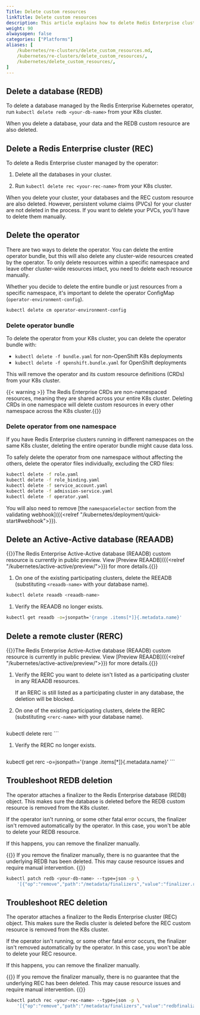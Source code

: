 ```yaml
---
Title: Delete custom resources
linkTitle: Delete custom resources
description: This article explains how to delete Redis Enterprise clusters and Redis Enterprise databases from your Kubernetes environment.
weight: 90
alwaysopen: false
categories: ["Platforms"]
aliases: [
    /kubernetes/re-clusters/delete_custom_resources.md,
    /kubernetes/re-clusters/delete_custom_resources/,
    /kubernetes/delete_custom_resources/,
]
---
```


## Delete a database (REDB)

To delete a database managed by the Redis Enterprise Kubernetes operator, run `kubectl delete redb <your-db-name>` from your K8s cluster.

When you delete a database, your data and the REDB custom resource are also deleted.

## Delete a Redis Enterprise cluster (REC)

To delete a Redis Enterprise cluster managed by the operator:

1. Delete all the databases in your cluster.

1. Run `kubectl delete rec <your-rec-name>` from your K8s cluster.

When you delete your cluster, your databases and the REC custom resource are also deleted. However, persistent volume claims (PVCs) for your cluster are not deleted in the process. If you want to delete your PVCs, you'll have to delete them manually.

## Delete the operator

There are two ways to delete the operator. You can delete the entire operator bundle, but this will also delete any cluster-wide resources created by the operator. To only delete resources within a specific namespace and leave other cluster-wide resources intact, you need to delete each resource manually.

Whether you decide to delete the entire bundle or just resources from a specific namespace, it's important to delete the operator ConfigMap (`operator-environment-config`).

```sh
kubectl delete cm operator-environment-config
```

### Delete operator bundle

To delete the operator from your K8s cluster, you can delete the operator bundle with:

- `kubectl delete -f bundle.yaml` for non-OpenShift K8s deployments
- `kubectl delete -f openshift.bundle.yaml` for OpenShift deployments 

This will remove the operator and its custom resource definitions (CRDs) from your K8s cluster.

{{< warning >}} The Redis Enterprise CRDs are non-namespaced resources, meaning they are shared across your entire K8s cluster. Deleting CRDs in one namespace will delete custom resources in every other namespace across the K8s cluster.{{</warning>}}

### Delete operator from one namespace

If you have Redis Enterprise clusters running in different namespaces on the same K8s cluster, deleting the entire operator bundle might cause data loss.

To safely delete the operator from one namespace without affecting the others, delete the operator files individually, excluding the CRD files:

```sh
kubectl delete -f role.yaml
kubectl delete -f role_binding.yaml
kubectl delete -f service_account.yaml
kubectl delete -f admission-service.yaml
kubectl delete -f operator.yaml
```

You will also need to remove [the `namespaceSelector` section from the validating webhook]({{<relref "/kubernetes/deployment/quick-start#webhook">}}).

## Delete an Active-Active database (REAADB)

{{<note>}}The Redis Enterprise Active-Active database (REAADB) custom resource is currently in public preview. View [Preview REAADB]({{<relref "/kubernetes/active-active/preview/">}}) for more details.{{</note>}}

1. On one of the existing participating clusters, delete the REEADB (substituting `<reaadb-name>` with your database name).

  ```sh
  kubectl delete reaadb <reaadb-name>
  ```

1. Verify the REAADB no longer exists. 

  ```sh
  kubectl get reaadb -o=jsonpath='{range .items[*]}{.metadata.name}'
  ```

## Delete a remote cluster (RERC)

{{<note>}}The Redis Enterprise Active-Active database (REAADB) custom resource is currently in public preview. View [Preview REAADB]({{<relref "/kubernetes/active-active/preview/">}}) for more details.{{</note>}}

1. Verify the RERC you want to delete isn't listed as a participating cluster in any REAADB resources.

    If an RERC is still listed as a participating cluster in any database, the deletion will be blocked.

1. On one of the existing participating clusters, delete the RERC (substituting `<rerc-name>` with your database name).

    ```sh
  kubectl delete rerc <rerc-name>
    ```

1. Verify the RERC no longer exists.

    ```sh
  kubectl get rerc -o=jsonpath='{range .items[*]}{.metadata.name}'
    ```

## Troubleshoot REDB deletion

The operator attaches a finalizer to the Redis Enterprise database (REDB) object. This makes sure the database is deleted before the REDB custom resource is removed from the K8s cluster.

If the operator isn't running, or some other fatal error occurs, the finalizer isn't removed automatically by the operator. In this case, you won't be able to delete your REDB resource.

If this happens, you can remove the finalizer manually.

{{<warning>}} If you remove the finalizer manually, there is no guarantee that the underlying REDB has been deleted. This may cause resource issues and require manual intervention. {{</warning>}}

```sh
kubectl patch redb <your-db-name> --type=json -p \
    '[{"op":"remove","path":"/metadata/finalizers","value":"finalizer.redisenterprisedatabases.app.redislabs.com"}]'
```

## Troubleshoot REC deletion

The operator attaches a finalizer to the Redis Enterprise cluster (REC) object. This makes sure the Redis cluster is deleted before the REC custom resource is removed from the K8s cluster.

If the operator isn't running, or some other fatal error occurs, the finalizer isn't removed automatically by the operator. In this case, you won't be able to delete your REC resource.

If this happens, you can remove the finalizer manually.

{{<warning>}} If you remove the finalizer manually, there is no guarantee that the underlying REC has been deleted. This may cause resource issues and require manual intervention. {{</warning>}}

```sh
kubectl patch rec <your-rec-name> --type=json -p \
    '[{"op":"remove","path":"/metadata/finalizers","value":"redbfinalizer.redisenterpriseclusters.app.redislabs.com"}]'
```
